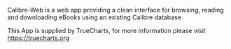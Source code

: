 
Calibre-Web is a web app providing a clean interface for browsing, reading and downloading eBooks using an existing Calibre database.

This App is supplied by TrueCharts, for more information please visit https://truecharts.org
